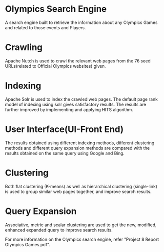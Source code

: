 # Olympics Search Engine
A search engine built to retrieve the information about any Olympics Games and related to those events and Players.

# Crawling
Apache Nutch is used to crawl the relevant web pages from the 76 seed URLs(related to Official Olympics websites) given.

# Indexing
Apache Solr is used to index the crawled web pages. The default page rank model of indexing using solr gives satisfactory results. The results are further improved by implementing and applying HITS algorithm.

# User Interface(UI-Front End)
The results obtained using different indexing methods, different clustering methods and different query expansion methods are compared with the results obtained on the same query using Google and Bing.

# Clustering
Both flat clustering (K-means) as well as hierarchical clustering (single-link) is used to group similar web pages together, and improve search results.

# Query Expansion
Associative, metric and scalar clustering are used to get the new, modified, enhanced expanded query to improve search results.

For more information on the Olympics search engine, refer "Project 8 Report Olympics Games.pdf".
